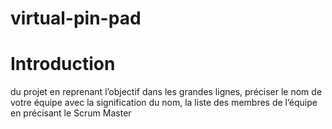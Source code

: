 # virtual-pin-pad
# Introduction
du projet en reprenant l’objectif dans les grandes lignes, préciser le nom de votre équipe avec la signification du nom, la liste des membres de l’équipe en précisant le Scrum Master
